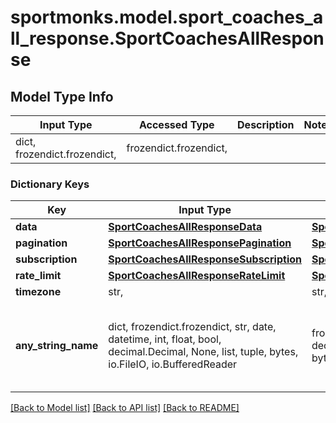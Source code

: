 # sportmonks.model.sport_coaches_all_response.SportCoachesAllResponse

## Model Type Info
Input Type | Accessed Type | Description | Notes
------------ | ------------- | ------------- | -------------
dict, frozendict.frozendict,  | frozendict.frozendict,  |  | 

### Dictionary Keys
Key | Input Type | Accessed Type | Description | Notes
------------ | ------------- | ------------- | ------------- | -------------
**data** | [**SportCoachesAllResponseData**](SportCoachesAllResponseData.md) | [**SportCoachesAllResponseData**](SportCoachesAllResponseData.md) |  | [optional] 
**pagination** | [**SportCoachesAllResponsePagination**](SportCoachesAllResponsePagination.md) | [**SportCoachesAllResponsePagination**](SportCoachesAllResponsePagination.md) |  | [optional] 
**subscription** | [**SportCoachesAllResponseSubscription**](SportCoachesAllResponseSubscription.md) | [**SportCoachesAllResponseSubscription**](SportCoachesAllResponseSubscription.md) |  | [optional] 
**rate_limit** | [**SportCoachesAllResponseRateLimit**](SportCoachesAllResponseRateLimit.md) | [**SportCoachesAllResponseRateLimit**](SportCoachesAllResponseRateLimit.md) |  | [optional] 
**timezone** | str,  | str,  |  | [optional] 
**any_string_name** | dict, frozendict.frozendict, str, date, datetime, int, float, bool, decimal.Decimal, None, list, tuple, bytes, io.FileIO, io.BufferedReader | frozendict.frozendict, str, BoolClass, decimal.Decimal, NoneClass, tuple, bytes, FileIO | any string name can be used but the value must be the correct type | [optional]

[[Back to Model list]](../../README.md#documentation-for-models) [[Back to API list]](../../README.md#documentation-for-api-endpoints) [[Back to README]](../../README.md)

